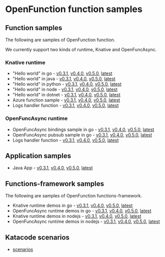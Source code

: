 # OpenFunction function samples

## Function samples

The following are samples of OpenFunction function.

We currently support two kinds of runtime, Knative and OpenFuncAsync.

### Knative runtime

- "Hello world" in go - [v0.3.1](v0.3.1/functions/Knative/hello-world-go), [v0.4.0](v0.4.0/functions/Knative/hello-world-go), [v0.5.0](v0.5.0/functions/Knative/hello-world-go), [latest](latest/functions/Knative/hello-world-go)
- "Hello world" in java - [v0.3.1](v0.3.1/functions/Knative/hello-world-java), [v0.4.0](v0.4.0/functions/Knative/hello-world-java), [v0.5.0](v0.5.0/functions/Knative/hello-world-java), [latest](latest/functions/Knative/hello-world-java)
- "Hello world" in python - [v0.3.1](v0.3.1/functions/Knative/hello-world-python), [v0.4.0](v0.4.0/functions/Knative/hello-world-python), [v0.5.0](v0.5.0/functions/Knative/hello-world-python), [latest](latest/functions/Knative/hello-world-python)
- "Hello world" in node - [v0.3.1](v0.3.1/functions/Knative/hello-world-node), [v0.4.0](v0.4.0/functions/Knative/hello-world-node), [v0.5.0](v0.5.0/functions/Knative/hello-world-node), [latest](latest/functions/Knative/hello-world-node)
- "Hello world" in dotnet - [v0.3.1](v0.3.1/functions/Knative/hello-world-dotnet), [v0.4.0](v0.4.0/functions/Knative/hello-world-dotnet), [v0.5.0](v0.5.0/functions/Knative/hello-world-dotnet), [latest](latest/functions/Knative/hello-world-dotnet)
- Azure function sample - [v0.3.1](v0.3.1/functions/Knative/azure-func-go), [v0.4.0](v0.4.0/functions/Knative/azure-func-go), [v0.5.0](v0.5.0/functions/Knative/azure-func-go), [latest](latest/functions/Knative/azure-func-go)
- Logs handler function - [v0.3.1](v0.3.1/functions/Knative/logs-handler-function), [v0.4.0](v0.4.0/functions/Knative/logs-handler-function), [v0.5.0](v0.5.0/functions/Knative/logs-handler-function), [latest](latest/functions/Knative/logs-handler-function)

### OpenFuncAsync runtime

- OpenFuncAsync bindings sample in go - [v0.3.1](v0.3.1/functions/OpenFuncAsync/bindings), [v0.4.0](v0.4.0/functions/OpenFuncAsync/bindings), [v0.5.0](v0.5.0/functions/OpenFuncAsync/bindings), [latest](latest/functions/OpenFuncAsync/bindings)
- OpenFuncAsync pubsub sample in go - [v0.3.1](v0.3.1/functions/OpenFuncAsync/pubsub), [v0.4.0](v0.4.0/functions/OpenFuncAsync/pubsub), [v0.5.0](v0.5.0/functions/OpenFuncAsync/pubsub), [latest](latest/functions/OpenFuncAsync/pubsub)
- Logs handler function - [v0.3.1](v0.3.1/functions/OpenFuncAsync/logs-handler-function), [v0.4.0](v0.4.0/functions/OpenFuncAsync/logs-handler-function), [v0.5.0](v0.5.0/functions/OpenFuncAsync/logs-handler-function), [latest](latest/functions/OpenFuncAsync/logs-handler-function)

## Application samples

- Java App - [v0.3.1](v0.3.1/apps/sample-apps-java-maven.yaml), [v0.4.0](v0.4.0/apps/sample-apps-java-maven.yaml), [v0.5.0](v0.5.0/apps/sample-apps-java-maven.yaml), [latest](latest/apps/sample-apps-java-maven.yaml)

## Functions-framework samples

The following are samples of OpenFunction functions-framework.

- Knative runtime demos in go - [v0.3.1](v0.3.1/functions-framework/golang/Knative), [v0.4.0](v0.4.0/functions-framework/golang/Knative), [v0.5.0](v0.5.0/functions-framework/golang/Knative), [latest](latest/functions-framework/golang/Knative)
- OpenFuncAsync runtime demos in go - [v0.3.1](v0.3.1/functions-framework/golang/OpenFuncAsync), [v0.4.0](v0.4.0/functions-framework/golang/OpenFuncAsync), [v0.5.0](v0.5.0/functions-framework/golang/OpenFuncAsync), [latest](latest/functions-framework/golang/OpenFuncAsync)
- Knative runtime demos in nodejs - [v0.3.1](v0.3.1/functions-framework/nodejs/Knative), [v0.4.0](v0.4.0/functions-framework/nodejs/Knative), [v0.5.0](v0.5.0/functions-framework/nodejs/Knative), [latest](latest/functions-framework/nodejs/Knative)
- OpenFuncAsync runtime demos in nodejs - [v0.3.1](v0.3.1/functions-framework/nodejs/OpenFuncAsync), [v0.4.0](v0.4.0/functions-framework/nodejs/OpenFuncAsync), [v0.5.0](v0.5.0/functions-framework/nodejs/OpenFuncAsync), [latest](latest/functions-framework/nodejs/OpenFuncAsync)

## Katacode scenarios

- [scenarios](katacoda-scenarios)
